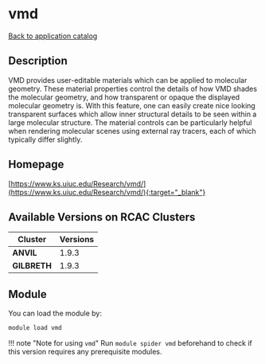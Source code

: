 # vmd

[Back to application catalog](../app_catalog.md)

## Description

VMD provides user-editable materials which can be applied to molecular geometry.  These material properties control the details of how VMD shades the molecular geometry, and how transparent or opaque the displayed molecular geometry is. With this feature, one can easily create nice looking transparent surfaces which allow inner structural details to be seen within a large molecular structure. The material controls can be particularly helpful when rendering molecular scenes using external ray tracers, each of which typically differ slightly.

## Homepage

[https://www.ks.uiuc.edu/Research/vmd/](https://www.ks.uiuc.edu/Research/vmd/){:target="_blank"}

## Available Versions on RCAC Clusters

|Cluster|Versions|
|---|---|
**ANVIL**|1.9.3
**GILBRETH**|1.9.3

## Module

You can load the module by:

```bash
module load vmd
```

!!! note "Note for using `vmd`"
    Run `module spider vmd` beforehand to check if this version requires any prerequisite modules.
